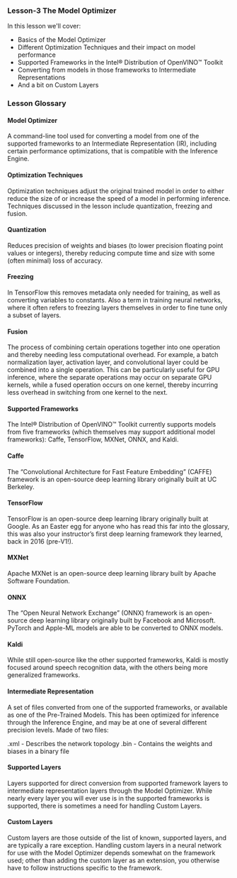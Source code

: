 ### Lesson-3 The Model Optimizer

In this lesson we'll cover:

* Basics of the Model Optimizer
* Different Optimization Techniques and their impact on model performance
* Supported Frameworks in the Intel® Distribution of OpenVINO™ Toolkit
* Converting from models in those frameworks to Intermediate Representations
* And a bit on Custom Layers

### Lesson Glossary

#### Model Optimizer
A command-line tool used for converting a model from one of the supported frameworks to an Intermediate Representation (IR), including certain performance optimizations, that is compatible with the Inference Engine.

#### Optimization Techniques
Optimization techniques adjust the original trained model in order to either reduce the size of or increase the speed of a model in performing inference. Techniques discussed in the lesson include quantization, freezing and fusion.

#### Quantization
Reduces precision of weights and biases (to lower precision floating point values or integers), thereby reducing compute time and size with some (often minimal) loss of accuracy.

#### Freezing
In TensorFlow this removes metadata only needed for training, as well as converting variables to constants. Also a term in training neural networks, where it often refers to freezing layers themselves in order to fine tune only a subset of layers.

#### Fusion
The process of combining certain operations together into one operation and thereby needing less computational overhead. For example, a batch normalization layer, activation layer, and convolutional layer could be combined into a single operation. This can be particularly useful for GPU inference, where the separate operations may occur on separate GPU kernels, while a fused operation occurs on one kernel, thereby incurring less overhead in switching from one kernel to the next.

#### Supported Frameworks
The Intel® Distribution of OpenVINO™ Toolkit currently supports models from five frameworks (which themselves may support additional model frameworks): Caffe, TensorFlow, MXNet, ONNX, and Kaldi.

#### Caffe
The “Convolutional Architecture for Fast Feature Embedding” (CAFFE) framework is an open-source deep learning library originally built at UC Berkeley.

#### TensorFlow
TensorFlow is an open-source deep learning library originally built at Google. As an Easter egg for anyone who has read this far into the glossary, this was also your instructor’s first deep learning framework they learned, back in 2016 (pre-V1!).

#### MXNet
Apache MXNet is an open-source deep learning library built by Apache Software Foundation.

#### ONNX
The “Open Neural Network Exchange” (ONNX) framework is an open-source deep learning library originally built by Facebook and Microsoft. PyTorch and Apple-ML models are able to be converted to ONNX models.

#### Kaldi
While still open-source like the other supported frameworks, Kaldi is mostly focused around speech recognition data, with the others being more generalized frameworks.

#### Intermediate Representation
A set of files converted from one of the supported frameworks, or available as one of the Pre-Trained Models. This has been optimized for inference through the Inference Engine, and may be at one of several different precision levels. Made of two files:

.xml - Describes the network topology
.bin - Contains the weights and biases in a binary file

#### Supported Layers
Layers supported for direct conversion from supported framework layers to intermediate representation layers through the Model Optimizer. While nearly every layer you will ever use is in the supported frameworks is supported, there is sometimes a need for handling Custom Layers.

#### Custom Layers
Custom layers are those outside of the list of known, supported layers, and are typically a rare exception. Handling custom layers in a neural network for use with the Model Optimizer depends somewhat on the framework used; other than adding the custom layer as an extension, you otherwise have to follow instructions specific to the framework.
